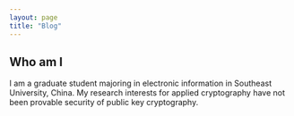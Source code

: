 ```yaml
---
layout: page
title: "Blog"
---
```

## Who am I

I am a graduate student majoring in electronic information in Southeast University, China. My research interests for applied cryptography have not been provable security of public key cryptography.
